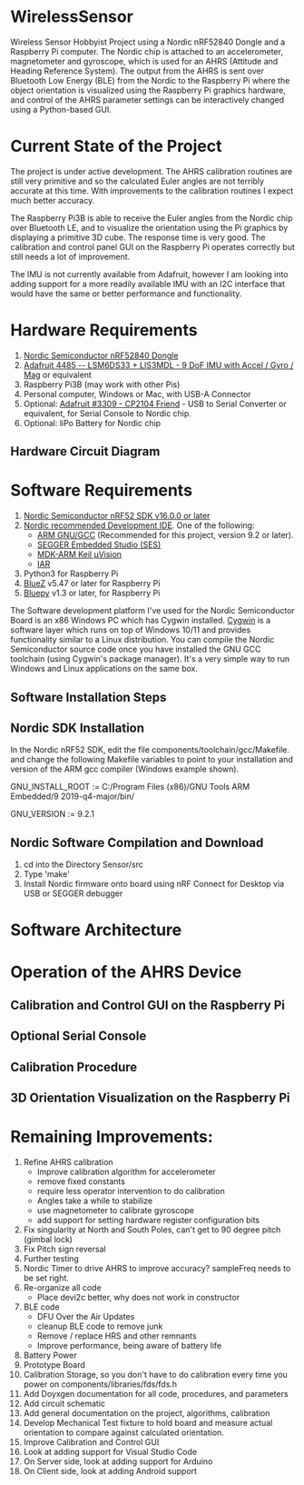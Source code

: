 # WirelessSensor
Wireless Sensor Hobbyist Project using a Nordic nRF52840 Dongle and a Raspberry Pi computer.  The Nordic chip is attached to an accelerometer, magnetometer and gyroscope, which is used for an AHRS (Attitude and Heading Reference System).  The output from the AHRS is sent over Bluetooth Low Energy (BLE) from the Nordic to the Raspberry Pi where the object orientation is visualized using the Raspberry Pi graphics hardware, and control of the AHRS parameter settings can be interactively changed using a Python-based GUI.

# Current State of the Project

The project is under active development.  The AHRS calibration routines are still very primitive and so the calculated Euler angles are not terribly accurate at this time.  With improvements to the calibration routines I expect much better accuracy.  

The Raspberry Pi3B is able to receive the Euler angles from the Nordic chip over Bluetooth LE, and to visualize the orientation using the Pi graphics by displaying a primitive 3D cube.  The response time is very good.  The calibration and control panel GUI on the Raspberry Pi operates correctly but still needs a lot of improvement.

The IMU is not currently available from Adafruit, however I am looking into adding support for a more readily available IMU with an I2C interface that would have the same or better performance and functionality.

# Hardware Requirements

1. [Nordic Semiconductor nRF52840 Dongle](https://www.mouser.com/ProductDetail/949-NRF52840-DONGLE)
2. [Adafruit 4485 -- LSM6DS33 + LIS3MDL - 9 DoF IMU with Accel / Gyro / Mag](https://www.adafruit.com/product/4485) or equivalent
3. Raspberry Pi3B (may work with other Pis)
4. Personal computer, Windows or Mac, with USB-A Connector
5. Optional: [Adafruit #3309 - CP2104 Friend](https://www.adafruit.com/product/3309) - USB to Serial Converter or equivalent, for Serial Console to Nordic chip.
6. Optional: liPo Battery for Nordic chip

## Hardware Circuit Diagram

# Software Requirements

1. [Nordic Semiconductor nRF52 SDK v16.0.0 or later](https://www.nordicsemi.com/Products/Development-software/nrf5-sdk/download)
2. [Nordic recommended Development IDE](https://infocenter.nordicsemi.com/index.jsp?topic=%2Fug_nrf52840_dk%2FUG%2Fcommon%2Fnordic_tools.html).  One of the following:
   - [ARM GNU/GCC](https://developer.arm.com/downloads/-/arm-gnu-toolchain-downloads) (Recommended for this project, version 9.2 or later).
   - [SEGGER Embedded Studio (SES)](https://www.segger.com/products/development-tools/embedded-studio/)
   - [MDK-ARM Keil µVision](https://www2.keil.com/mdk5/uvision/)
   - [IAR](https://www.iar.com/iar-embedded-workbench/#!?architecture=ARM)
3. Python3 for Raspberry Pi
4. [BlueZ](http://www.bluez.org/) v5.47 or later for Raspberry Pi
5. [Bluepy](https://github.com/IanHarvey/bluepy/tree/v/1.3.0) v1.3 or later, for Raspberry Pi

The Software development platform I've used for the Nordic Semiconductor Board is an x86 Windows PC which has Cygwin installed.  [Cygwin](https://www.cygwin.com/) is a software layer which runs on top of Windows 10/11 and provides functionality similar to a Linux distribution.  You can compile the Nordic Semiconductor source code once you have installed the GNU GCC toolchain (using Cygwin's package manager). It's a very simple way to run Windows and Linux applications on the same box.

## Software Installation Steps

## Nordic SDK Installation

In the Nordic nRF52 SDK, edit the file 
components/toolchain/gcc/Makefile.<platform> 
and change the following Makefile variables to point to your installation 
and version of the ARM gcc compiler (Windows example shown).

GNU_INSTALL_ROOT := C:/Program Files (x86)/GNU Tools ARM Embedded/9 2019-q4-major/bin/

GNU_VERSION := 9.2.1

## Nordic Software Compilation and Download

1. cd into the Directory Sensor/src
2. Type 'make'
3. Install Nordic firmware onto board using nRF Connect for Desktop via USB or SEGGER debugger

# Software Architecture

# Operation of the AHRS Device

## Calibration and Control GUI on the Raspberry Pi

## Optional Serial Console

## Calibration Procedure

## 3D Orientation Visualization on the Raspberry Pi

# Remaining Improvements:
1. Refine AHRS calibration
   - Improve calibration algorithm for accelerometer
   - remove fixed constants
   - require less operator intervention to do calibration
   - Angles take a while to stabilize
   - use magnetometer to calibrate gyroscope
   - add support for setting hardware register configuration bits
2. Fix singularity at North and South Poles, can't get to 90 degree pitch (gimbal lock)
3. Fix Pitch sign reversal
4. Further testing
5. Nordic Timer to drive AHRS to improve accuracy?  sampleFreq needs to be set right.
6. Re-organize all code
   - Place devi2c better, why does not work in constructor
7. BLE code
   - DFU Over the Air Updates
   - cleanup BLE code to remove junk
   - Remove / replace HRS and other remnants
   - Improve performance, being aware of battery life
8. Battery Power
9. Prototype Board 
10. Calibration Storage, so you don't have to do calibration every time you power on
components/libraries/fds/fds.h
11. Add Doyxgen documentation for all code, procedures, and parameters
12. Add circuit schematic
13. Add general documentation on the project, algorithms, calibration
14. Develop Mechanical Test fixture to hold board and measure actual orientation to compare against calculated orientation.
15. Improve Calibration and Control GUI
16. Look at adding support for Visual Studio Code
17. On Server side, look at adding support for Arduino
18. On Client side, look at adding Android support
